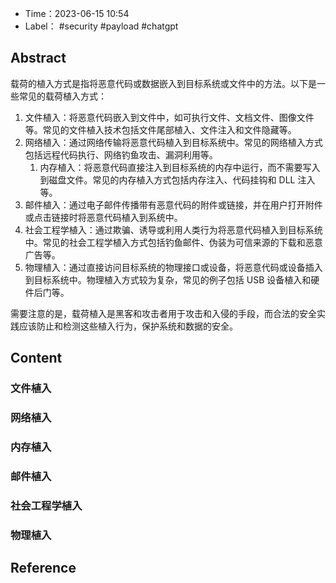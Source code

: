 - Time：2023-06-15 10:54
- Label： #security #payload #chatgpt

## Abstract

载荷的植入方式是指将恶意代码或数据嵌入到目标系统或文件中的方法。以下是一些常见的载荷植入方式：

1. 文件植入：将恶意代码嵌入到文件中，如可执行文件、文档文件、图像文件等。常见的文件植入技术包括文件尾部植入、文件注入和文件隐藏等。
2. 网络植入：通过网络传输将恶意代码植入到目标系统中。常见的网络植入方式包括远程代码执行、网络钓鱼攻击、漏洞利用等。
	1. 内存植入：将恶意代码直接注入到目标系统的内存中运行，而不需要写入到磁盘文件。常见的内存植入方式包括内存注入、代码挂钩和 DLL 注入等。
3. 邮件植入：通过电子邮件传播带有恶意代码的附件或链接，并在用户打开附件或点击链接时将恶意代码植入到系统中。
4. 社会工程学植入：通过欺骗、诱导或利用人类行为将恶意代码植入到目标系统中。常见的社会工程学植入方式包括钓鱼邮件、伪装为可信来源的下载和恶意广告等。
5. 物理植入：通过直接访问目标系统的物理接口或设备，将恶意代码或设备插入到目标系统中。物理植入方式较为复杂，常见的例子包括 USB 设备植入和硬件后门等。

需要注意的是，载荷植入是黑客和攻击者用于攻击和入侵的手段，而合法的安全实践应该防止和检测这些植入行为，保护系统和数据的安全。

## Content

### 文件植入

### 网络植入

### 内存植入

### 邮件植入

### 社会工程学植入

### 物理植入

## Reference
